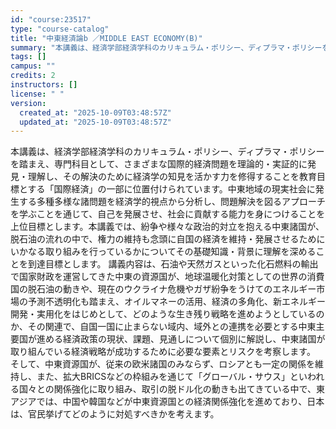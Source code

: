 ```yaml
---
id: "course:23517"
type: "course-catalog"
title: "中東経済論b ／MIDDLE EAST ECONOMY(B)"
summary: "本講義は、経済学部経済学科のカリキュラム・ポリシー、ディプラマ・ポリシーを踏まえ、専門科目として、さまざまな国際的経済問題を理論的・実証的に発見・理解し、その解決のために経済学の知見を活かす力を修得することを教育目標とする「国際経済」の一部…"
tags: []
campus: ""
credits: 2
instructors: []
license: " "
version:
  created_at: "2025-10-09T03:48:57Z"
  updated_at: "2025-10-09T03:48:57Z"
---
```


本講義は、経済学部経済学科のカリキュラム・ポリシー、ディプラマ・ポリシーを踏まえ、専門科目として、さまざまな国際的経済問題を理論的・実証的に発見・理解し、その解決のために経済学の知見を活かす力を修得することを教育目標とする「国際経済」の一部に位置付けられています。中東地域の現実社会に発生する多種多様な諸問題を経済学的視点から分析し、問題解決を図るアプローチを学ぶことを通じて、自己を発展させ、社会に貢献する能力を身につけることを上位目標とします。本講義では、紛争や様々な政治的対立を抱える中東諸国が、脱石油の流れの中で、権力の維持も念頭に自国の経済を維持・発展させるためにいかなる取り組みを行っているかについてその基礎知識・背景に理解を深めることを到達目標とします。 講義内容は、石油や天然ガスといった化石燃料の輸出で国家財政を運営してきた中東の資源国が、地球温暖化対策としての世界の消費国の脱石油の動きや、現在のウクライナ危機やガザ紛争をうけてのエネルギー市場の予測不透明化も踏まえ、オイルマネーの活用、経済の多角化、新エネルギー開発・実用化をはじめとして、どのような生き残り戦略を進めようとしているのか、その関連で、自国一国に止まらない域内、域外との連携を必要とする中東主要国が進める経済政策の現状、課題、見通しについて個別に解説し、中東諸国が取り組んでいる経済戦略が成功するために必要な要素とリスクを考察します。 そして、中東資源国が、従来の欧米諸国のみならず、ロシアとも一定の関係を維持し、また、拡大BRICSなどの枠組みを通じて「グローバル・サウス」といわれる国々との関係強化に取り組み、取引の脱ドル化の動きも出てきている中で、東アジアでは、中国や韓国などが中東資源国との経済関係強化を進めており、日本は、官民挙げてどのように対処すべきかを考えます。
